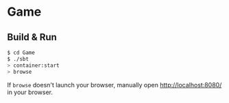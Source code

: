 # Game #

## Build & Run ##

```sh
$ cd Game
$ ./sbt
> container:start
> browse
```

If `browse` doesn't launch your browser, manually open [http://localhost:8080/](http://localhost:8080/) in your browser.
